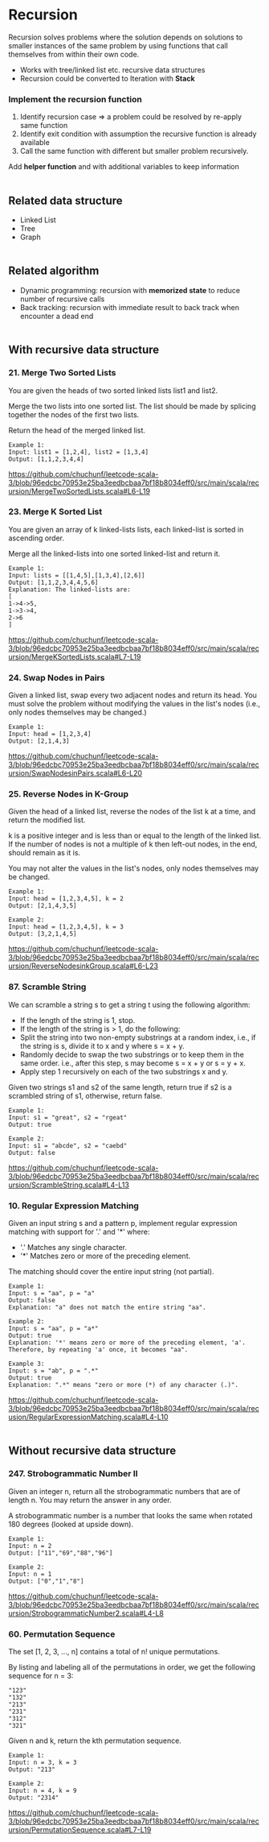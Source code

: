 # Recursion
Recursion solves problems where the solution depends on solutions to smaller instances of the same problem by using functions that call themselves from within their own code.
- Works with tree/linked list etc. recursive data structures 
- Recursion could be converted to Iteration with **Stack**

### Implement the recursion function 
1. Identify recursion case => a problem could be resolved by re-apply same function
2. Identify exit condition with assumption the recursive function is already available
3. Call the same function with different but smaller problem recursively.

Add **helper function** and with additional variables to keep information
<br><br>

## Related data structure
- Linked List
- Tree
- Graph
<br><br>

## Related algorithm
- Dynamic programming: recursion with **memorized state** to reduce number of recursive calls
- Back tracking: recursion with immediate result to back track when encounter a dead end
<br><br>

## With recursive data structure
### 21. Merge Two Sorted Lists
You are given the heads of two sorted linked lists list1 and list2.

Merge the two lists into one sorted list. The list should be made by splicing together the nodes of the first two lists.

Return the head of the merged linked list.
```
Example 1:
Input: list1 = [1,2,4], list2 = [1,3,4]
Output: [1,1,2,3,4,4]
```
https://github.com/chuchunf/leetcode-scala-3/blob/96edcbc70953e25ba3eedbcbaa7bf18b8034eff0/src/main/scala/recursion/MergeTwoSortedLists.scala#L6-L19

### 23. Merge K Sorted List
You are given an array of k linked-lists lists, each linked-list is sorted in ascending order.

Merge all the linked-lists into one sorted linked-list and return it.
```
Example 1:
Input: lists = [[1,4,5],[1,3,4],[2,6]]
Output: [1,1,2,3,4,4,5,6]
Explanation: The linked-lists are:
[
1->4->5,
1->3->4,
2->6
]
```
https://github.com/chuchunf/leetcode-scala-3/blob/96edcbc70953e25ba3eedbcbaa7bf18b8034eff0/src/main/scala/recursion/MergeKSortedLists.scala#L7-L19

### 24. Swap Nodes in Pairs
Given a linked list, swap every two adjacent nodes and return its head. You must solve the problem without modifying the values in the list's nodes (i.e., only nodes themselves may be changed.)
```
Example 1:
Input: head = [1,2,3,4]
Output: [2,1,4,3]
```
https://github.com/chuchunf/leetcode-scala-3/blob/96edcbc70953e25ba3eedbcbaa7bf18b8034eff0/src/main/scala/recursion/SwapNodesinPairs.scala#L6-L20

### 25. Reverse Nodes in K-Group 
Given the head of a linked list, reverse the nodes of the list k at a time, and return the modified list.

k is a positive integer and is less than or equal to the length of the linked list. If the number of nodes is not a multiple of k then left-out nodes, in the end, should remain as it is.

You may not alter the values in the list's nodes, only nodes themselves may be changed.
```
Example 1:
Input: head = [1,2,3,4,5], k = 2
Output: [2,1,4,3,5]

Example 2:
Input: head = [1,2,3,4,5], k = 3
Output: [3,2,1,4,5]
```
https://github.com/chuchunf/leetcode-scala-3/blob/96edcbc70953e25ba3eedbcbaa7bf18b8034eff0/src/main/scala/recursion/ReverseNodesinkGroup.scala#L6-L23

### 87. Scramble String
We can scramble a string s to get a string t using the following algorithm:

* If the length of the string is 1, stop.
* If the length of the string is > 1, do the following:
* Split the string into two non-empty substrings at a random index, i.e., if the string is s, divide it to x and y where s = x + y.
* Randomly decide to swap the two substrings or to keep them in the same order. i.e., after this step, s may become s = x + y or s = y + x.
* Apply step 1 recursively on each of the two substrings x and y.

Given two strings s1 and s2 of the same length, return true if s2 is a scrambled string of s1, otherwise, return false.
```
Example 1:
Input: s1 = "great", s2 = "rgeat"
Output: true

Example 2:
Input: s1 = "abcde", s2 = "caebd"
Output: false
```
https://github.com/chuchunf/leetcode-scala-3/blob/96edcbc70953e25ba3eedbcbaa7bf18b8034eff0/src/main/scala/recursion/ScrambleString.scala#L4-L13

### 10. Regular Expression Matching
Given an input string s and a pattern p, implement regular expression matching with support for '.' and '*' where:

* '.' Matches any single character.
* '*' Matches zero or more of the preceding element.

The matching should cover the entire input string (not partial).
```
Example 1:
Input: s = "aa", p = "a"
Output: false
Explanation: "a" does not match the entire string "aa".

Example 2:
Input: s = "aa", p = "a*"
Output: true
Explanation: '*' means zero or more of the preceding element, 'a'. Therefore, by repeating 'a' once, it becomes "aa".

Example 3:
Input: s = "ab", p = ".*"
Output: true
Explanation: ".*" means "zero or more (*) of any character (.)".
```
https://github.com/chuchunf/leetcode-scala-3/blob/96edcbc70953e25ba3eedbcbaa7bf18b8034eff0/src/main/scala/recusion/RegularExpressionMatching.scala#L4-L10
<br><br>

## Without recursive data structure
### 247. Strobogrammatic Number II
Given an integer n, return all the strobogrammatic numbers that are of length n. You may return the answer in any order.

A strobogrammatic number is a number that looks the same when rotated 180 degrees (looked at upside down).
```
Example 1:
Input: n = 2
Output: ["11","69","88","96"]

Example 2:
Input: n = 1
Output: ["0","1","8"]
```
https://github.com/chuchunf/leetcode-scala-3/blob/96edcbc70953e25ba3eedbcbaa7bf18b8034eff0/src/main/scala/recursion/StrobogrammaticNumber2.scala#L4-L8

### 60. Permutation Sequence 
The set [1, 2, 3, ..., n] contains a total of n! unique permutations.

By listing and labeling all of the permutations in order, we get the following sequence for n = 3:
```
"123"
"132"
"213"
"231"
"312"
"321"
```
Given n and k, return the kth permutation sequence.
```
Example 1:
Input: n = 3, k = 3
Output: "213"

Example 2:
Input: n = 4, k = 9
Output: "2314"
```
https://github.com/chuchunf/leetcode-scala-3/blob/96edcbc70953e25ba3eedbcbaa7bf18b8034eff0/src/main/scala/recursion/PermutationSequence.scala#L7-L19
